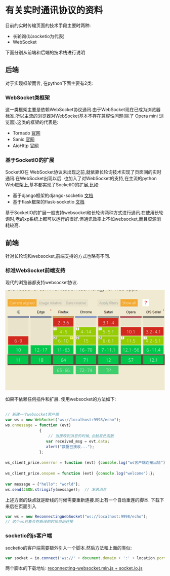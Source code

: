 # 有关实时通讯协议的资料

目前的实时传输页面的技术手段主要时两种:

* 长轮询(以socketio为代表)
* WebSocket

下面分别从前端和后端的技术栈进行说明

## 后端

对于实现框架而言, 在python下面主要有2类:

### WebSocket类框架

这一类框架主要是依赖WebSocket协议通讯.由于WebSocket现在已成为浏览器标准.所以主流的浏览器对WebSocket基本不存在兼容性问题(除了 Opera mini 浏览器).这类的框架的代表是:

* Tornado  [官网](http://www.tornadoweb.org/en/stable/)
* Sanic  [官网](https://sanic.readthedocs.io/en/latest/)
* AioHttp [官网](https://aiohttp.readthedocs.io/en/stable/)

### 基于SocketIO的扩展

SocketIO在 WebSocket协议未出现之前,就依靠长轮询技术实现了页面间的实时通讯.在WebSocket出现以后. 也加入了对WebSocket的支持,在主流的python Web框架上,基本都实现了SocketIO的扩展,比如:

* 基于django框架的django-socketio [文档](https://django-socketio.readthedocs.io/en/latest/)
* 基于flask框架的flask-socketio  [文档](https://flask-socketio.readthedocs.io/en/latest/)

基于SocketIO的扩展一般支持websocket和长轮询两种方式进行通讯.在使用长轮询时,老的xp系统上都可以运行的很好.但通讯效率上不如websocket,而且资源消耗较高.

## 前端

针对长轮询和websocket,前端支持的方式也略有不同.

### 标准WebSocket前端支持

现代的浏览器都支持websocket协议. 

![浏览器支持](image/websocket浏览器支持.png)

如果不依赖任何插件和扩展. 使用websocket的方法如下:

```javascript

// 新建一个websocket客户端
var ws = new WebSocket("ws://localhost:9998/echo");
ws.onmessage = function (evt) 
               { 
                   // 当接收到消息的时候,会触发此函数
                  var received_msg = evt.data;
                  alert("数据已接收...");
               };

ws_client_price.onerror = function (evt) {console.log("ws客户端连接出错");};

ws_client_price.onopen = function (evt) {console.log("welcome");};

var message = {"hello": "world"};
ws.send(JSON.stringify(message));  // 发送消息
```

上述方案的缺点就是断线的时候需要重新连接.网上有一个自动重连的脚本. 下载下来后在页面引入

```javascript
var ws = new ReconnectingWebSocket("ws://localhost:9998/echo");
// 这个ws对象会在断线的时候自动连接
```

### socketio的js客户端

socketio的客户端需要额外引入一个脚本.然后方法和上面的类似:

```javascript
var socket = io.connect('ws://' + document.domain + ':' + location.port);
```

两个脚本的下载地址:
[reconnecting-websocket.min.js + socket.io.js](https://pan.baidu.com/s/1RYvpImNRVK-O6SWTC2r-cw)

